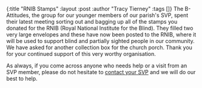 {:title "RNIB Stamps"
 :layout :post
 :author "Tracy Tierney"
 :tags []}
The B-Attitudes, the group for our younger members of our parish's SVP, spent their latest meeting sorting out and bagging up all of the stamps you donated for the RNIB (Royal National Institute for the Blind). They filled two very large envelopes and these have now been posted to the RNIB, where it will be used to support blind and partially sighted people in our community. We have asked for another collection box for the church porch. Thank you for your continued support of this very worthy organisation.

As always, if you come across anyone who needs help or a visit from an SVP member, please do not hesitate to [contact your SVP](../../pages-output/contact/) and we will do our best to help.
